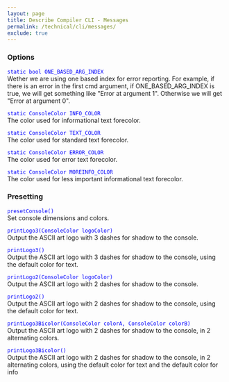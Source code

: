```yaml
---
layout: page
title: Describe Compiler CLI - Messages
permalink: /technical/cli/messages/
exclude: true
---
```

### Options
<span style="color:blue">```static bool ONE_BASED_ARG_INDEX```</span><br>Wether we are using one based index for error reporting. For example, if there is an error in the first cmd argument, if ONE_BASED_ARG_INDEX is true, we will get something like "Error at argument 1". Otherwise we will get "Error at argument 0".

<span style="color:blue">```static ConsoleColor INFO_COLOR```</span><br>The color used for informational text forecolor.

<span style="color:blue">```static ConsoleColor TEXT_COLOR```</span><br>The color used for standard text forecolor.

<span style="color:blue">```static ConsoleColor ERROR_COLOR```</span><br>The color used for error text forecolor.

<span style="color:blue">```static ConsoleColor MOREINFO_COLOR```</span><br>The color used for less important informational text forecolor.

### Presetting
<span style="color:blue">```presetConsole()```</span><br>Set console dimensions and colors.

<span style="color:blue">```printLogo3(ConsoleColor logoColor)```</span><br>Output the ASCII art logo with 3 dashes for shadow to the console.

<span style="color:blue">```printLogo3()```</span><br>Output the ASCII art logo with 3 dashes for shadow to the console, using the default color for text.

<span style="color:blue">```printLogo2(ConsoleColor logoColor)```</span><br>Output the ASCII art logo with 2 dashes for shadow to the console.

<span style="color:blue">```printLogo2()```</span><br>Output the ASCII art logo with 2 dashes for shadow to the console, using the default color for text.

<span style="color:blue">```printLogo3Bicolor(ConsoleColor colorA, ConsoleColor colorB)```</span><br>Output the ASCII art logo with 2 dashes for shadow to the console, in 2 alternating colors.

<span style="color:blue">```printLogo3Bicolor()```</span><br>Output the ASCII art logo with 2 dashes for shadow to the console, in 2 alternating colors, using the default color for text and the default color for info